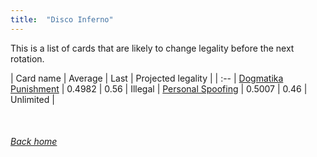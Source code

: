 ```yaml
---
title:  "Disco Inferno"
---
```


This is a list of cards that are likely to change legality before the next rotation.

| Card name | Average | Last | Projected legality |
| :-- |
[Dogmatika Punishment](https://db.ygoprodeck.com/card/?search=Dogmatika%20Punishment) | 0.4982 | 0.56 | Illegal |
[Personal Spoofing](https://db.ygoprodeck.com/card/?search=Personal%20Spoofing) | 0.5007 | 0.46 | Unlimited |

<br>

###### [Back home](index)